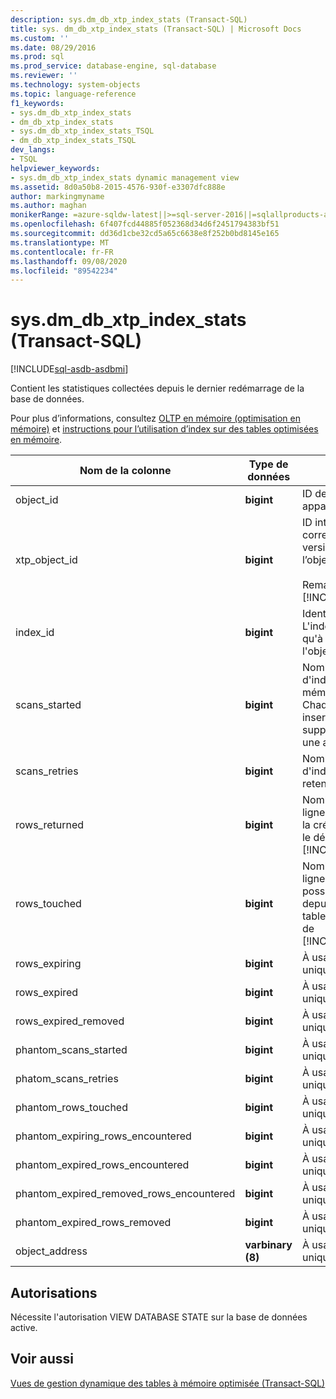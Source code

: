 ```yaml
---
description: sys.dm_db_xtp_index_stats (Transact-SQL)
title: sys. dm_db_xtp_index_stats (Transact-SQL) | Microsoft Docs
ms.custom: ''
ms.date: 08/29/2016
ms.prod: sql
ms.prod_service: database-engine, sql-database
ms.reviewer: ''
ms.technology: system-objects
ms.topic: language-reference
f1_keywords:
- sys.dm_db_xtp_index_stats
- dm_db_xtp_index_stats
- sys.dm_db_xtp_index_stats_TSQL
- dm_db_xtp_index_stats_TSQL
dev_langs:
- TSQL
helpviewer_keywords:
- sys.dm_db_xtp_index_stats dynamic management view
ms.assetid: 8d0a50b8-2015-4576-930f-e3307dfc888e
author: markingmyname
ms.author: maghan
monikerRange: =azure-sqldw-latest||>=sql-server-2016||=sqlallproducts-allversions||>=sql-server-linux-2017||=azuresqldb-mi-current
ms.openlocfilehash: 6f407fcd44885f052368d34d6f2451794383bf51
ms.sourcegitcommit: dd36d1cbe32cd5a65c6638e8f252b0bd8145e165
ms.translationtype: MT
ms.contentlocale: fr-FR
ms.lasthandoff: 09/08/2020
ms.locfileid: "89542234"
---
```

# <a name="sysdm_db_xtp_index_stats-transact-sql"></a>sys.dm_db_xtp_index_stats (Transact-SQL)
[!INCLUDE[sql-asdb-asdbmi](../../includes/applies-to-version/sql-asdb-asdbmi.md)]

  Contient les statistiques collectées depuis le dernier redémarrage de la base de données.  
  
 Pour plus d’informations, consultez [OLTP en mémoire &#40;optimisation en mémoire&#41;](../../relational-databases/in-memory-oltp/in-memory-oltp-in-memory-optimization.md) et [instructions pour l’utilisation d’index sur des tables optimisées en mémoire](https://msdn.microsoft.com/library/16ef63a4-367a-46ac-917d-9eebc81ab29b).  

  
|Nom de la colonne|Type de données|Description|  
|-----------------|---------------|-----------------|  
|object_id|**bigint**|ID de l'objet auquel appartient cet index.|  
|xtp_object_id|**bigint**|ID interne correspondant à la version actuelle de l’objet.<br /><br /> Remarque : s’applique à [!INCLUDE[ssSQL15](../../includes/sssql15-md.md)] .|  
|index_id|**bigint**|Identificateur de l'index. L'index_id n'est unique qu'à l'intérieur de l'objet.|  
|scans_started|**bigint**|Nombre d'analyses d'index de l'OLTP en mémoire effectuées. Chaque sélection, insertion, mise à jour ou suppression nécessite une analyse d'index.|  
|scans_retries|**bigint**|Nombre d'analyses d'index qui doivent être retentées.|  
|rows_returned|**bigint**|Nombre cumulatif de lignes retournées depuis la création de la table ou le démarrage de [!INCLUDE[ssNoVersion](../../includes/ssnoversion-md.md)].|  
|rows_touched|**bigint**|Nombre cumulatif de lignes auxquelles il a été possible d'accéder depuis la création de la table ou le démarrage de [!INCLUDE[ssNoVersion](../../includes/ssnoversion-md.md)].|  
|rows_expiring|**bigint**|À usage interne uniquement|  
|rows_expired|**bigint**|À usage interne uniquement|  
|rows_expired_removed|**bigint**|À usage interne uniquement|  
|phantom_scans_started|**bigint**|À usage interne uniquement|  
|phatom_scans_retries|**bigint**|À usage interne uniquement|  
|phantom_rows_touched|**bigint**|À usage interne uniquement|  
|phantom_expiring_rows_encountered|**bigint**|À usage interne uniquement|  
|phantom_expired_rows_encountered|**bigint**|À usage interne uniquement|  
|phantom_expired_removed_rows_encountered|**bigint**|À usage interne uniquement|  
|phantom_expired_rows_removed|**bigint**|À usage interne uniquement|  
|object_address|**varbinary (8)**|À usage interne uniquement|  
  
## <a name="permissions"></a>Autorisations  
 Nécessite l'autorisation VIEW DATABASE STATE sur la base de données active.  
  
## <a name="see-also"></a>Voir aussi  
 [Vues de gestion dynamique des tables à mémoire optimisée &#40;Transact-SQL&#41;](../../relational-databases/system-dynamic-management-views/memory-optimized-table-dynamic-management-views-transact-sql.md)  
  
  
